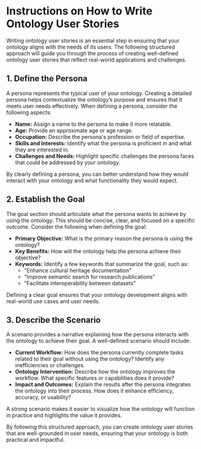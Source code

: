 # Instructions on How to Write Ontology User Stories

Writing ontology user stories is an essential step in ensuring that your ontology aligns with the needs of its users. The following structured approach will guide you through the process of creating well-defined ontology user stories that reflect real-world applications and challenges.

## **1. Define the Persona**
A persona represents the typical user of your ontology. Creating a detailed persona helps contextualize the ontology’s purpose and ensures that it meets user needs effectively. When defining a persona, consider the following aspects:

- **Name:** Assign a name to the persona to make it more relatable.
- **Age:** Provide an approximate age or age range.
- **Occupation:** Describe the persona's profession or field of expertise.
- **Skills and Interests:** Identify what the persona is proficient in and what they are interested in.
- **Challenges and Needs:** Highlight specific challenges the persona faces that could be addressed by your ontology.

By clearly defining a persona, you can better understand how they would interact with your ontology and what functionality they would expect.

## **2. Establish the Goal**
The goal section should articulate what the persona wants to achieve by using the ontology. This should be concise, clear, and focused on a specific outcome. Consider the following when defining the goal:

- **Primary Objective:** What is the primary reason the persona is using the ontology?
- **Key Benefits:** How will the ontology help the persona achieve their objective?
- **Keywords:** Identify a few keywords that summarize the goal, such as:
  - "Enhance cultural heritage documentation"
  - "Improve semantic search for research publications"
  - "Facilitate interoperability between datasets"

Defining a clear goal ensures that your ontology development aligns with real-world use cases and user needs.

## **3. Describe the Scenario**
A scenario provides a narrative explaining how the persona interacts with the ontology to achieve their goal. A well-defined scenario should include:

- **Current Workflow:** How does the persona currently complete tasks related to their goal without using the ontology? Identify any inefficiencies or challenges.
- **Ontology Intervention:** Describe how the ontology improves the workflow. What specific features or capabilities does it provide?
- **Impact and Outcomes:** Explain the results after the persona integrates the ontology into their process. How does it enhance efficiency, accuracy, or usability?

A strong scenario makes it easier to visualize how the ontology will function in practice and highlights the value it provides.

By following this structured approach, you can create ontology user stories that are well-grounded in user needs, ensuring that your ontology is both practical and impactful.
